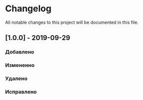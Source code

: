 # Changelog
All notable changes to this project will be documented in this file.

## [1.0.0] - 2019-09-29
### Добавлено
### Измененно
### Удалено
### Исправлено
